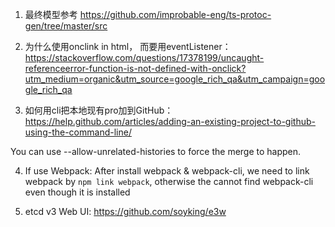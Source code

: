 1. 最终模型参考 https://github.com/improbable-eng/ts-protoc-gen/tree/master/src

2. 为什么使用onclink in html， 而要用eventListener：
https://stackoverflow.com/questions/17378199/uncaught-referenceerror-function-is-not-defined-with-onclick?utm_medium=organic&utm_source=google_rich_qa&utm_campaign=google_rich_qa

3. 如何用cli把本地现有pro加到GitHub：
https://help.github.com/articles/adding-an-existing-project-to-github-using-the-command-line/

You can use --allow-unrelated-histories to force the merge to happen.

4. If use Webpack: After install webpack & webpack-cli, we need to link webpack by ```npm link webpack```, otherwise the cannot find webpack-cli even though it is installed

5. etcd v3 Web UI: https://github.com/soyking/e3w

